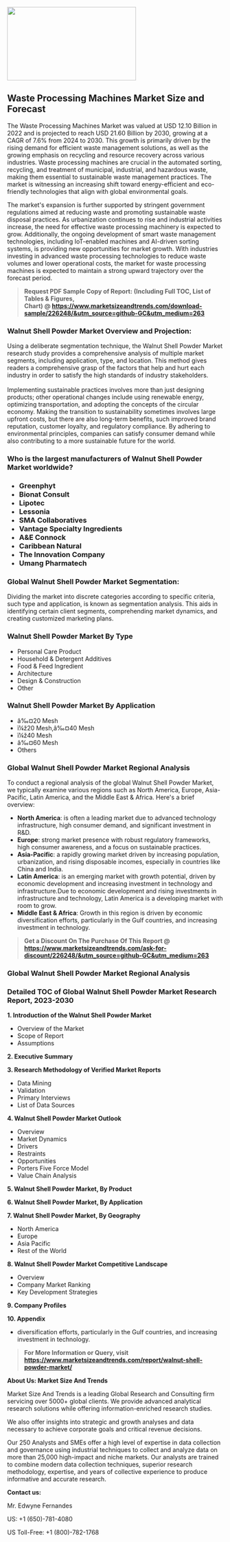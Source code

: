 <p><img class="alignnone size-medium wp-image-20088" src="https://ffe5etoiles.com/wp-content/uploads/2024/12/MST1-300x171.png" alt="" width="300" height="171" /></p><h2>Waste Processing Machines Market Size and Forecast</h2><p>The Waste Processing Machines Market was valued at USD 12.10 Billion in 2022 and is projected to reach USD 21.60 Billion by 2030, growing at a CAGR of 7.6% from 2024 to 2030. This growth is primarily driven by the rising demand for efficient waste management solutions, as well as the growing emphasis on recycling and resource recovery across various industries. Waste processing machines are crucial in the automated sorting, recycling, and treatment of municipal, industrial, and hazardous waste, making them essential to sustainable waste management practices. The market is witnessing an increasing shift toward energy-efficient and eco-friendly technologies that align with global environmental goals.</p><p>The market's expansion is further supported by stringent government regulations aimed at reducing waste and promoting sustainable waste disposal practices. As urbanization continues to rise and industrial activities increase, the need for effective waste processing machinery is expected to grow. Additionally, the ongoing development of smart waste management technologies, including IoT-enabled machines and AI-driven sorting systems, is providing new opportunities for market growth. With industries investing in advanced waste processing technologies to reduce waste volumes and lower operational costs, the market for waste processing machines is expected to maintain a strong upward trajectory over the forecast period.</p></p><blockquote id="" class=""><strong>Request PDF Sample Copy of Report: (Including Full TOC, List of Tables &amp; Figures, Chart)&nbsp;@&nbsp;<strong><a href="https://www.marketsizeandtrends.com/download-sample/226248/&utm_source=github-GC&utm_medium=263" target="_blank">https://www.marketsizeandtrends.com/download-sample/226248/&utm_source=github-GC&utm_medium=263</a></strong></strong></blockquote><h3 id="" class="">Walnut Shell Powder Market&nbsp;Overview and Projection:</h3><p id="" class="">Using a deliberate segmentation technique, the Walnut Shell Powder Market research study provides a comprehensive analysis of multiple market segments, including application, type, and location. This method gives readers a comprehensive grasp of the factors that help and hurt each industry in order to satisfy the high standards of industry stakeholders. <br /> <br />Implementing sustainable practices involves more than just designing products; other operational changes include using renewable energy, optimizing transportation, and adopting the concepts of the circular economy. Making the transition to sustainability sometimes involves large upfront costs, but there are also long-term benefits, such improved brand reputation, customer loyalty, and regulatory compliance. By adhering to environmental principles, companies can satisfy consumer demand while also contributing to a more sustainable future for the world.</p><h3 id="" class="">Who is the largest manufacturers of&nbsp;Walnut Shell Powder Market worldwide?</h3><h3 class=""><p><ul><li>Greenphyt </li><li> Bionat Consult </li><li> Lipotec </li><li> Lessonia </li><li> SMA Collaboratives </li><li> Vantage Specialty Ingredients </li><li> A&E Connock </li><li> Caribbean Natural </li><li> The Innovation Company </li><li> Umang Pharmatech</li></ul></p></h3><h3 id="" class="">Global&nbsp;Walnut Shell Powder Market Segmentation:</h3><p id="" class="">Dividing the market into discrete categories according to specific criteria, such type and application, is known as segmentation analysis. This aids in identifying certain client segments, comprehending market dynamics, and creating customized marketing plans.</p><h3 id="" class="">Walnut Shell Powder Market&nbsp;By Type</h3><p><p><ul><li>Personal Care Product</li><li> Household & Detergent Additives</li><li> Food & Feed Ingredient</li><li> Architecture</li><li> Design & Construction</li><li> Other</p></li></ul></p></p><h3 id="" class="">Walnut Shell Powder Market&nbsp;By Application</h3><p class=""><p><ul><li>â‰¤20 Mesh</li><li> ï¼ž20 Mesh,â‰¤40 Mesh</li><li> ï¼ž40 Mesh</li><li> â‰¤60 Mesh</li><li> Others</li></ul></p></p><h3 id="" class="">Global Walnut Shell Powder Market Regional Analysis</h3><p id="" class="">To conduct a regional analysis of the global Walnut Shell Powder Market, we typically examine various regions such as North America, Europe, Asia-Pacific, Latin America, and the Middle East &amp; Africa. Here's a brief overview:</p><ul><li><strong>North America</strong>: is often a leading market due to advanced technology infrastructure, high consumer demand, and significant investment in R&amp;D.</li><li><strong>Europe</strong>: strong market presence with robust regulatory frameworks, high consumer awareness, and a focus on sustainable practices.</li><li><strong>Asia-Pacific</strong>: a rapidly growing market driven by increasing population, urbanization, and rising disposable incomes, especially in countries like China and India.</li><li><strong>Latin America</strong>: is an emerging market with growth potential, driven by economic development and increasing investment in technology and infrastructure.Due to economic development and rising investments in infrastructure and technology, Latin America is a developing market with room to grow.</li><li><strong>Middle East &amp; Africa</strong>: Growth in this region is driven by economic diversification efforts, particularly in the Gulf countries, and increasing investment in technology.</li></ul><blockquote id="" class=""><strong>Get a Discount On The Purchase Of This Report @ <strong><a href="https://www.marketsizeandtrends.com/ask-for-discount/226248/&utm_source=github-GC&utm_medium=263" target="_blank">https://www.marketsizeandtrends.com/ask-for-discount/226248/&utm_source=github-GC&utm_medium=263</a></strong></strong></blockquote><h3 id="" class="">Global Walnut Shell Powder Market Regional Analysis</h3><h3 id="" class="">Detailed TOC of Global Walnut Shell Powder Market Research Report, 2023-2030</h3><p id="" class=""><strong>1. Introduction of the Walnut Shell Powder Market</strong></p><ul><li>Overview of the Market</li><li>Scope of Report</li><li>Assumptions</li></ul><p id="" class=""><strong>2. Executive Summary</strong></p><p id="" class=""><strong>3. Research Methodology of Verified Market Reports</strong></p><ul><li>Data Mining</li><li>Validation</li><li>Primary Interviews</li><li>List of Data Sources</li></ul><p id="" class=""><strong>4. Walnut Shell Powder Market Outlook</strong></p><ul><li>Overview</li><li>Market Dynamics</li><li>Drivers</li><li>Restraints</li><li>Opportunities</li><li>Porters Five Force Model</li><li>Value Chain Analysis</li></ul><p id="" class=""><strong>5. Walnut Shell Powder Market, By Product</strong></p><p id="" class=""><strong>6. Walnut Shell Powder Market, By Application</strong></p><p id="" class=""><strong>7. Walnut Shell Powder Market, By Geography</strong></p><ul><li>North America</li><li>Europe</li><li>Asia Pacific</li><li>Rest of the World</li></ul><p id="" class=""><strong>8. Walnut Shell Powder Market Competitive Landscape</strong></p><ul><li>Overview</li><li>Company Market Ranking</li><li>Key Development Strategies</li></ul><p id="" class=""><strong>9. Company Profiles</strong></p><p id="" class=""><strong>10. Appendix</strong></p><ul><li>diversification efforts, particularly in the Gulf countries, and increasing investment in technology.</li></ul><blockquote id="" class=""><strong>For More Information or Query, visit <strong><strong><a href="https://www.marketsizeandtrends.com/report/walnut-shell-powder-market/" target="_blank">https://www.marketsizeandtrends.com/report/walnut-shell-powder-market/</a></strong></strong></strong></blockquote><p id="" class=""><strong>About Us: Market Size And Trends</strong></p><p id="" class="">Market Size And Trends is a leading Global Research and Consulting firm servicing over 5000+ global clients. We provide advanced analytical research solutions while offering information-enriched research studies.</p><p id="" class="">We also offer insights into strategic and growth analyses and data necessary to achieve corporate goals and critical revenue decisions.</p><p id="" class="">Our 250 Analysts and SMEs offer a high level of expertise in data collection and governance using industrial techniques to collect and analyze data on more than 25,000 high-impact and niche markets. Our analysts are trained to combine modern data collection techniques, superior research methodology, expertise, and years of collective experience to produce informative and accurate research.</p><p id="" class=""><strong>Contact us:</strong></p><p id="" class="">Mr. Edwyne Fernandes</p><p id="" class="">US: +1 (650)-781-4080</p><p id="" class="">US Toll-Free: +1 (800)-782-1768</p>
